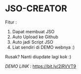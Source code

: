 # JSO-CREATOR

Fitur :
1. Dapat membuat JSO
2. Auto Upload ke Github
3. Auto jadi Script JSO
4. Liat sendiri di DEMO webnya :)

Rusak?
Nanti diupdate lagi kok :)

*DEMO LINK :* https://bit.ly/2lRVVT9
